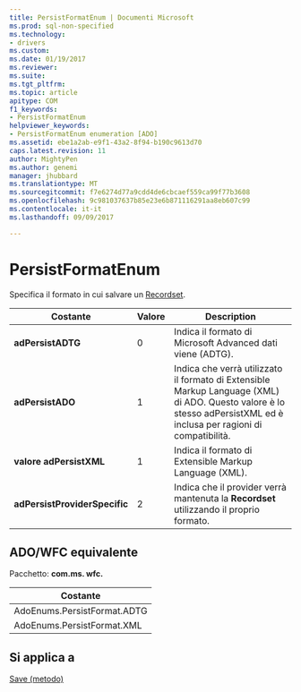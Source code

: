 ```yaml
---
title: PersistFormatEnum | Documenti Microsoft
ms.prod: sql-non-specified
ms.technology:
- drivers
ms.custom: 
ms.date: 01/19/2017
ms.reviewer: 
ms.suite: 
ms.tgt_pltfrm: 
ms.topic: article
apitype: COM
f1_keywords:
- PersistFormatEnum
helpviewer_keywords:
- PersistFormatEnum enumeration [ADO]
ms.assetid: ebe1a2ab-e9f1-43a2-8f94-b190c9613d70
caps.latest.revision: 11
author: MightyPen
ms.author: genemi
manager: jhubbard
ms.translationtype: MT
ms.sourcegitcommit: f7e6274d77a9cdd4de6cbcaef559ca99f77b3608
ms.openlocfilehash: 9c981037637b85e23e6b871116291aa8eb607c99
ms.contentlocale: it-it
ms.lasthandoff: 09/09/2017

---
```

# <a name="persistformatenum"></a>PersistFormatEnum
Specifica il formato in cui salvare un [Recordset](../../../ado/reference/ado-api/recordset-object-ado.md).  
  
|Costante|Valore|Description|  
|--------------|-----------|-----------------|  
|**adPersistADTG**|0|Indica il formato di Microsoft Advanced dati viene (ADTG).|  
|**adPersistADO**|1|Indica che verrà utilizzato il formato di Extensible Markup Language (XML) di ADO. Questo valore è lo stesso adPersistXML ed è inclusa per ragioni di compatibilità.|  
|**valore adPersistXML**|1|Indica il formato di Extensible Markup Language (XML).|  
|**adPersistProviderSpecific**|2|Indica che il provider verrà mantenuta la **Recordset** utilizzando il proprio formato.|  
  
## <a name="adowfc-equivalent"></a>ADO/WFC equivalente  
 Pacchetto: **com.ms. wfc.**  
  
|Costante|  
|--------------|  
|AdoEnums.PersistFormat.ADTG|  
|AdoEnums.PersistFormat.XML|  
  
## <a name="applies-to"></a>Si applica a  
 [Save (metodo)](../../../ado/reference/ado-api/save-method.md)
